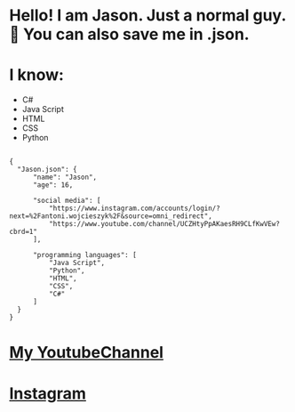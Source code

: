 # Hello! I am Jason. Just a normal guy. 👀 You can also save me in .json.

# I know:
 - C# 
 - Java Script
 - HTML 
 - CSS 
 - Python

 ```"name":"json"
 ```

  ```
  { 
    "Jason.json": {
        "name": "Jason",
        "age": 16,
        
        "social media": [
            "https://www.instagram.com/accounts/login/?next=%2Fantoni.wojcieszyk%2F&source=omni_redirect",
            "https://www.youtube.com/channel/UCZHtyPpAKaesRH9CLfKwVEw?cbrd=1"
        ],

        "programming languages": [
            "Java Script",
            "Python",
            "HTML",
            "CSS",
            "C#"
        ]
    }
}
 ```


# [My YoutubeChannel](https://www.youtube.com/channel/UCZHtyPpAKaesRH9CLfKwVEw)

# [Instagram](https://www.instagram.com/antoni.wojcieszyk/)
